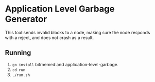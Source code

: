 # Application Level Garbage Generator
This tool sends invalid blocks to a node, making sure the node responds with a reject, and does not crash as a result.

## Running
 1. `go install` bitmemed and application-level-garbage.
 2. `cd run`
 3. `./run.sh`


